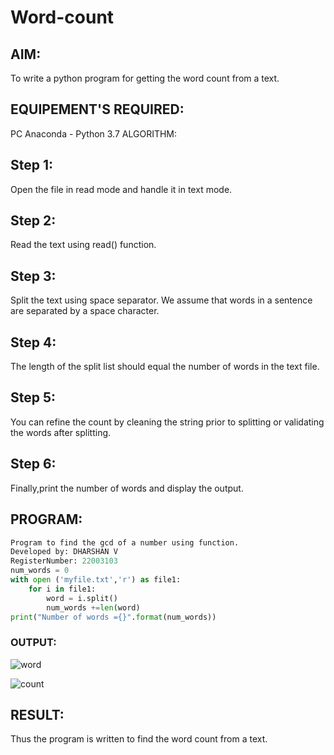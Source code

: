 # Word-count
## AIM:

To write a python program for getting the word count from a text.
## EQUIPEMENT'S REQUIRED:

PC Anaconda - Python 3.7
ALGORITHM:
## Step 1:

Open the file in read mode and handle it in text mode.
## Step 2:

Read the text using read() function.
## Step 3:

Split the text using space separator. We assume that words in a sentence are separated by a space character.
## Step 4:

The length of the split list should equal the number of words in the text file.
## Step 5:

You can refine the count by cleaning the string prior to splitting or validating the words after splitting.
## Step 6:

Finally,print the number of words and display the output.
## PROGRAM:
```python
Program to find the gcd of a number using function.
Developed by: DHARSHAN V
RegisterNumber: 22003103
num_words = 0
with open ('myfile.txt','r') as file1:
    for i in file1:
        word = i.split()
        num_words +=len(word)
print("Number of words ={}".format(num_words))
```
### OUTPUT:

![word](https://user-images.githubusercontent.com/121165867/214638042-b378517e-7fe7-48de-b448-84ac27d36703.png)

![count](https://user-images.githubusercontent.com/121165867/214638120-4a9ad197-11a2-4e5c-ab6d-675064a1c3b8.png)


## RESULT:
Thus the program is written to find the word count from a text.

